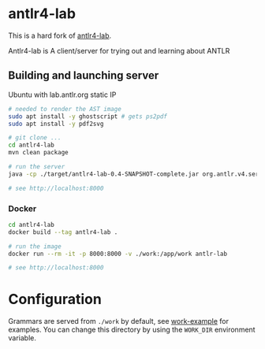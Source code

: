 # antlr4-lab

This is a hard fork of [antlr4-lab](https://github.com/antlr/antlr4-lab).

Antlr4-lab is A client/server for trying out and learning about ANTLR

## Building and launching server

Ubuntu with lab.antlr.org static IP

```bash
# needed to render the AST image
sudo apt install -y ghostscript # gets ps2pdf
sudo apt install -y pdf2svg

# git clone ...
cd antlr4-lab
mvn clean package

# run the server
java -cp ./target/antlr4-lab-0.4-SNAPSHOT-complete.jar org.antlr.v4.server.ANTLRHttpServer

# see http://localhost:8000
```

### Docker

```bash
cd antlr4-lab
docker build --tag antlr4-lab .

# run the image
docker run --rm -it -p 8000:8000 -v ./work:/app/work antlr-lab

# see http://localhost:8000
```

# Configuration

Grammars are served from `./work` by default, see [work-example](./work-example) for examples.
You can change this directory by using the `WORK_DIR` environment variable.


